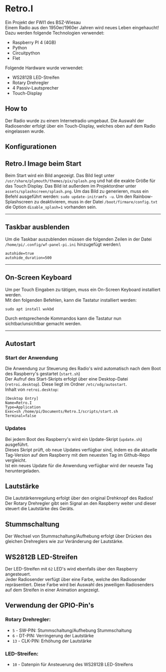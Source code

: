 # Retro.I
Ein Projekt der FWI1 des BSZ-Wiesau\
Einem Radio aus den 1950er/1960er Jahren wird neues Leben eingehaucht!\
Dazu werden folgende Technologien verwendet:
* Raspberry PI 4 (4GB)
* Python
* Circuitpython
* Flet

Folgende Hardware wurde verwendet:
* WS2812B LED-Streifen
* Rotary Drehregler
* 4 Passiv-Lautsprecher
* Touch-Display

## How to
Der Radio wurde zu einem Internetradio umgebaut. Die Auswahl der Radiosender erfolgt über ein Touch-Display, welches oben auf dem Radio eingelassen wurde.

## Konfigurationen
## Retro.I Image beim Start
Beim Start wird ein Bild angezeigt. Das Bild liegt unter `/usr/share/plymouth/themes/pix/splash.png` und hat die exakte Größe für das Touch Display.
Das Bild ist außerdem im Projektordner unter `assets/splashscreen/splash.png`.
Um das Bild zu generieren, muss ein Befehl ausgeführt werden: `sudo update-initramfs -u`.
Um den Rainbow-Splashscreen zu deaktivieren, muss in der Datei `/boot/firmare/config.txt` die Option `disable_splash=1` vorhanden sein.

[//]: # (## HifiBerry)

[//]: # (In der Datei `/boot/firmare/config.txt` müssen folgende Optionen auskommentiert werden:)

[//]: # (- `dtparam=audio=on`)

[//]: # ()
[//]: # (folgenden Block finden:)

[//]: # (```)

[//]: # (# Enable DRM VC4 V3D driver)

[//]: # (dtoverlay=vc4-kms-v3d)

[//]: # (max_framebuffers=2)

[//]: # (```)

[//]: # ()
[//]: # (und folgenden Befehl darunter einfügen:)

[//]: # (- `dtoverlay=vc4-kms-v3d,noaudio`)

[//]: # ()
[//]: # (damit der Block am Ende so aussieht:)

[//]: # (```)

[//]: # (# Enable DRM VC4 V3D driver)

[//]: # (dtoverlay=vc4-kms-v3d)

[//]: # (max_framebuffers=2)

[//]: # (# Also for HifiBerry...)

[//]: # (dtoverlay=vc4-kms-v3d,noaudio)

[//]: # (```)

[//]: # ()
[//]: # (Und folgenden Block einfügen:)

[//]: # (```)

[//]: # ([all])

[//]: # (# For the Hifiberry AMP 2)

[//]: # (force_eeprom_read = 0)

[//]: # (dtoverlay=hifiberry-dacplus)

[//]: # (# dtoverlay=hifiberry-dacplus-std)

[//]: # (```)

[//]: # ()
[//]: # (Außerdem muss die Datei /etc/assound.conf mit folgendem Inhalt erstellt werden:)

[//]: # (```)

[//]: # (pcm.!default {)

[//]: # (  type hw card 0)

[//]: # (})

[//]: # (ctl.!default {)

[//]: # (  type hw card 0)

[//]: # (})

[//]: # (```)
<hr>

## Taskbar ausblenden
Um die Taskbar auszublenden müssen die folgenden Zeilen in der Datei `/home/pi/.config/wf-panel-pi.ini` hinzugefügt werden:\
```
autohide=true
autohide_duration=500
```
<hr>

## On-Screen Keyboard
Um per Touch Eingaben zu tätigen, muss ein On-Screen Keyboard installiert werden.\
Mit den folgenden Befehlen, kann die Tastatur installiert werden:
```
sudo apt install wvkbd
```
Durch entsprechende Kommandos kann die Tastatur nun sichtbar/unsichtbar gemacht werden.
<hr>

## Autostart
### Start der Anwendung
Die Anwendung zur Steuerung des Radio's wird automatisch nach dem Boot des Raspberry's gestartet (`start.sh`)\
Der Aufruf des Start-Skripts erfolgt über eine Desktop-Datei (`retroi.desktop`). Diese liegt im Ordner `/etc/xdg/autostart`.\
Inhalt von `retroi.desktop`:
```
[Desktop Entry]
Name=Retro.I
Type=Application
Exec=sh /home/pi/Documents/Retro.I/scripts/start.sh
Terminal=false
```

### Updates
Bei jedem Boot des Raspberry's wird ein Update-Skript (`update.sh`) ausgeführt.\
Dieses Skript prüft, ob neue Updates verfügbar sind, indem es die aktuelle Tag-Version auf dem Raspberry mit dem neuesten Tag im Github-Repo vergleicht.\
Ist ein neues Update für die Anwendung verfügbar wird der neueste Tag heruntergeladen.

## Lautstärke
Die Lautstärkenregelung erfolgt über den original Drehknopf des Radios!\
Der Rotary Drehregler gibt sein Signal an den Raspberry weiter und dieser steuert die Lautstärke des Geräts.

## Stummschaltung
Der Wechsel von Stummschaltung/Aufhebung erfolgt über Drücken des gleichen Drehreglers wie zur Veränderung der Lautstärke.

## WS2812B LED-Streifen
Der LED-Streifen mit `62` LED's wird ebenfalls über den Raspberry angesteuert.\
Jeder Radiosender verfügt über eine Farbe, welche den Radiosender repräsentiert. Diese Farbe wird bei Auswahl des jeweiligen Radiosenders auf dem Streifen in einer Animation angezeigt.

## Verwendung der GPIO-Pin's
### Rotary Drehregler:
* `5` - SW-PIN: Stummschaltung/Aufhebung Stummschaltung
* `6` - DT-PIN: Verringerung der Lautstärke
* `13` - CLK-PIN: Erhöhung der Lautstärke

### LED-Streifen:
* `10` - Datenpin für Ansteuerung des WS2812B LED-Streifens
